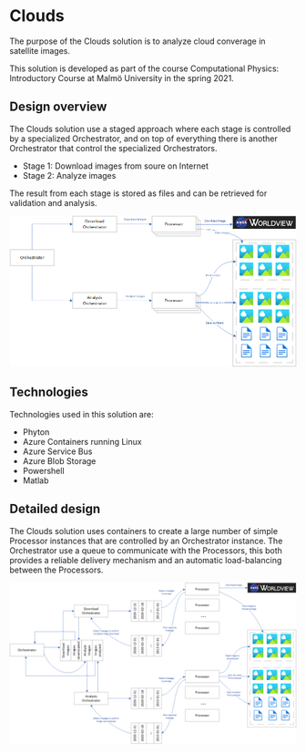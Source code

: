 # Clouds
The purpose of the Clouds solution is to analyze cloud converage in satellite images.

This solution is developed as part of the course Computational Physics: Introductory Course at Malmö University in the spring 2021.

## Design overview
The Clouds solution use a staged approach where each stage is controlled by a specialized Orchestrator, and on top of everything there is another Orchestrator that control the specialized Orchestrators.
- Stage 1: Download images from soure on Internet
- Stage 2: Analyze images

The result from each stage is stored as files and can be retrieved for validation and analysis.

![High Level Design for the Clouds soluton](images/HighLevelDesign.png)

## Technologies
Technologies used in this solution are:
- Phyton 
- Azure Containers running Linux
- Azure Service Bus
- Azure Blob Storage 
- Powershell
- Matlab

## Detailed design
The Clouds solution uses containers to create a large number of simple Processor instances that are controlled by an Orchestrator instance. The Orchestrator use a queue to communicate with the Processors, this both provides a reliable delivery mechanism and an automatic load-balancing between the Processors.

![Detailed Design for the Clouds soluton](images/DetailedDesign.png)

